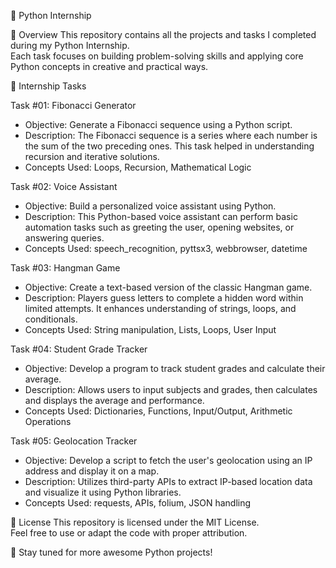 🐍 Python Internship

📌 Overview
This repository contains all the projects and tasks I completed during my Python Internship.  
Each task focuses on building problem-solving skills and applying core Python concepts in creative and practical ways.

📂 Internship Tasks

Task #01: Fibonacci Generator
- Objective: Generate a Fibonacci sequence using a Python script.
- Description: The Fibonacci sequence is a series where each number is the sum of the two preceding ones. This task helped in understanding recursion and iterative solutions.
- Concepts Used: Loops, Recursion, Mathematical Logic

Task #02: Voice Assistant
- Objective: Build a personalized voice assistant using Python.
- Description: This Python-based voice assistant can perform basic automation tasks such as greeting the user, opening websites, or answering queries.
- Concepts Used: speech_recognition, pyttsx3, webbrowser, datetime

Task #03: Hangman Game
- Objective: Create a text-based version of the classic Hangman game.
- Description: Players guess letters to complete a hidden word within limited attempts. It enhances understanding of strings, loops, and conditionals.
- Concepts Used: String manipulation, Lists, Loops, User Input

Task #04: Student Grade Tracker
- Objective: Develop a program to track student grades and calculate their average.
- Description: Allows users to input subjects and grades, then calculates and displays the average and performance.
- Concepts Used: Dictionaries, Functions, Input/Output, Arithmetic Operations

Task #05: Geolocation Tracker
- Objective: Develop a script to fetch the user's geolocation using an IP address and display it on a map.
- Description: Utilizes third-party APIs to extract IP-based location data and visualize it using Python libraries.
- Concepts Used: requests, APIs, folium, JSON handling


📜 License
This repository is licensed under the MIT License.  
Feel free to use or adapt the code with proper attribution.

🚀 Stay tuned for more awesome Python projects!

